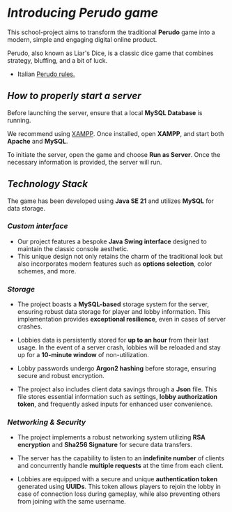 # *Introducing Perudo game*
This school-project aims to transform the traditional **Perudo** game into a modern, simple and engaging digital online product.

Perudo, also known as Liar's Dice, is a classic dice game that combines strategy, bluffing, and a bit of luck.
- Italian [Perudo rules.](https://drive.google.com/file/d/1VzQnszzUQIVI9YLBmQGH977Ybmoo1TDx/view?usp=drivesdk)

## *How to properly start a server*

Before launching the server, ensure that a local **MySQL Database** is running.

We recommend using [XAMPP](https://www.apachefriends.org/). Once installed, open **XAMPP**, and start both **Apache** and **MySQL**.

To initiate the server, open the game and choose **Run as Server**. Once the necessary information is provided, the server will run.

## *Technology Stack*

The game has been developed using **Java SE 21** and utilizes **MySQL** for data storage.

### *Custom interface*

- Our project features a bespoke **Java Swing interface** designed to maintain the classic console aesthetic.
- This unique design not only retains the charm of the traditional look but also incorporates modern features such as **options selection**, color schemes, and more.

### *Storage*

- The project boasts a **MySQL-based** storage system for the server, ensuring robust data storage for player and lobby information. This implementation provides **exceptional resilience**, even in cases of server crashes.

- Lobbies data is persistently stored for **up to an hour** from their last usage. In the event of a server crash, lobbies will be reloaded and stay up for a **10-minute window** of non-utilization.
  
- Lobby passwords undergo **Argon2 hashing** before storage, ensuring secure and robust encryption.

- The project also includes client data savings through a **Json** file. This file stores essential information such as settings, **lobby authorization token**, and frequently asked inputs for enhanced user convenience.

### *Networking & Security*

- The project implements a robust networking system utilizing **RSA encryption** and **Sha256 Signature** for secure data transfers.

- The server has the capability to listen to an **indefinite number** of clients and concurrently handle **multiple requests** at the time from each client.

- Lobbies are equipped with a secure and unique **authentication token** generated using **UUIDs**. This token allows players to rejoin the lobby in case of connection loss during gameplay, while also preventing others from joining with the same username.
